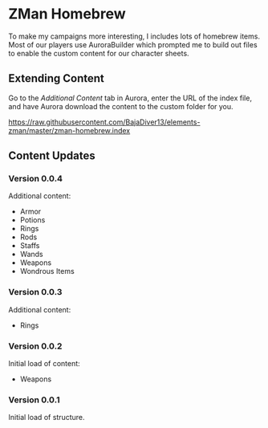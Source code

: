 <h1>ZMan Homebrew</h1>
<p>To make my campaigns more interesting, I includes lots of homebrew items.  Most of our players use AuroraBuilder which prompted me to build out files to enable the custom content for our character sheets.</p>

<h2>Extending Content</h2>
<p>Go to the <i>Additional Content</i> tab in Aurora, enter the URL of the index file, and have Aurora download the content to the custom folder for you.<p>
<p><a href="https://raw.githubusercontent.com/BajaDiver13/elements-zman/master/zman-homebrew.index">https://raw.githubusercontent.com/BajaDiver13/elements-zman/master/zman-homebrew.index</a></p>

<h2>Content Updates</h2>
<h3>Version 0.0.4</h3>
<p>Additional content:</p>
<ul>
  <li>Armor</li>
  <li>Potions</li>
  <li>Rings</li>
  <li>Rods</li>
  <li>Staffs</li>
  <li>Wands</li>
  <li>Weapons</li>
  <li>Wondrous Items</li>
</ul>

<h3>Version 0.0.3</h3>
<p>Additional content:</p>
<ul>
  <li>Rings</li>
</ul>

<h3>Version 0.0.2</h3>
<p>Initial load of content:</p>
<ul>
  <li>Weapons</li>
</ul>

<h3>Version 0.0.1</h3>
<p>Initial load of structure.</p>
